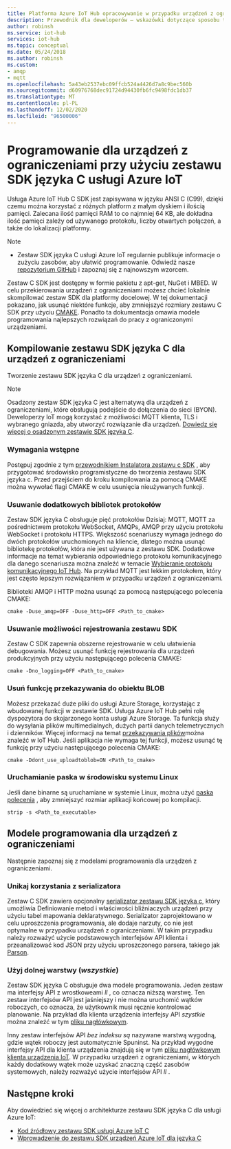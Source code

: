```yaml
---
title: Platforma Azure IoT Hub opracowywanie w przypadku urządzeń z ograniczeniami przy użyciu zestawu SDK IoT Hub C
description: Przewodnik dla deweloperów — wskazówki dotyczące sposobu tworzenia aplikacji przy użyciu zestawów SDK usługi Azure IoT dla urządzeń z ograniczeniami.
author: robinsh
ms.service: iot-hub
services: iot-hub
ms.topic: conceptual
ms.date: 05/24/2018
ms.author: robinsh
ms.custom:
- amqp
- mqtt
ms.openlocfilehash: 5a43eb2537ebc09ffcb524a4426d7a8c9bec560b
ms.sourcegitcommit: d60976768dec91724d94430fb6fc9498fdc1db37
ms.translationtype: MT
ms.contentlocale: pl-PL
ms.lasthandoff: 12/02/2020
ms.locfileid: "96500006"
---
```

# <a name="develop-for-constrained-devices-using-azure-iot-c-sdk"></a>Programowanie dla urządzeń z ograniczeniami przy użyciu zestawu SDK języka C usługi Azure IoT

Usługa Azure IoT Hub C SDK jest zapisywana w języku ANSI C (C99), dzięki czemu można korzystać z różnych platform z małym dyskiem i ilością pamięci. Zalecana ilość pamięci RAM to co najmniej 64 KB, ale dokładna ilość pamięci zależy od używanego protokołu, liczby otwartych połączeń, a także do lokalizacji platformy.
> [!NOTE]
> * Zestaw SDK języka C usługi Azure IoT regularnie publikuje informacje o zużyciu zasobów, aby ułatwić programowanie.  Odwiedź nasze [repozytorium GitHub](https://github.com/Azure/azure-iot-sdk-c/blob/master/doc/c_sdk_resource_information.md) i zapoznaj się z najnowszym wzorcem.
>

Zestaw C SDK jest dostępny w formie pakietu z apt-get, NuGet i MBED. W celu przekierowania urządzeń z ograniczeniami możesz chcieć lokalnie skompilować zestaw SDK dla platformy docelowej. W tej dokumentacji pokazano, jak usunąć niektóre funkcje, aby zmniejszyć rozmiary zestawu C SDK przy użyciu [CMAKE](https://cmake.org/). Ponadto ta dokumentacja omawia modele programowania najlepszych rozwiązań do pracy z ograniczonymi urządzeniami.

## <a name="building-the-c-sdk-for-constrained-devices"></a>Kompilowanie zestawu SDK języka C dla urządzeń z ograniczeniami

Tworzenie zestawu SDK języka C dla urządzeń z ograniczeniami.

> [!NOTE]
> Osadzony zestaw SDK języka C jest alternatywą dla urządzeń z ograniczeniami, które obsługują podejście do dołączenia do sieci (BYON). Deweloperzy IoT mogą korzystać z możliwości MQTT klienta, TLS i wybranego gniazda, aby utworzyć rozwiązanie dla urządzeń. [Dowiedz się więcej o osadzonym zestawie SDK języka C](https://github.com/Azure/azure-sdk-for-c/tree/master/sdk/docs/iot).

### <a name="prerequisites"></a>Wymagania wstępne

Postępuj zgodnie z tym [przewodnikiem Instalatora zestawu c SDK](https://github.com/Azure/azure-iot-sdk-c/blob/master/doc/devbox_setup.md) , aby przygotować środowisko programistyczne do tworzenia zestawu SDK języka c. Przed przejściem do kroku kompilowania za pomocą CMAKE można wywołać flagi CMAKE w celu usunięcia nieużywanych funkcji.

### <a name="remove-additional-protocol-libraries"></a>Usuwanie dodatkowych bibliotek protokołów

Zestaw SDK języka C obsługuje pięć protokołów Dzisiaj: MQTT, MQTT za pośrednictwem protokołu WebSocket, AMQPs, AMQP przy użyciu protokołu WebSocket i protokołu HTTPS. Większość scenariuszy wymaga jednego do dwóch protokołów uruchomionych na kliencie, dlatego można usunąć bibliotekę protokołów, która nie jest używana z zestawu SDK. Dodatkowe informacje na temat wybierania odpowiedniego protokołu komunikacyjnego dla danego scenariusza można znaleźć w temacie [Wybieranie protokołu komunikacyjnego IoT Hub](iot-hub-devguide-protocols.md). Na przykład MQTT jest lekkim protokołem, który jest często lepszym rozwiązaniem w przypadku urządzeń z ograniczeniami.

Biblioteki AMQP i HTTP można usunąć za pomocą następującego polecenia CMAKE:

```
cmake -Duse_amqp=OFF -Duse_http=OFF <Path_to_cmake>
```

### <a name="remove-sdk-logging-capability"></a>Usuwanie możliwości rejestrowania zestawu SDK

Zestaw C SDK zapewnia obszerne rejestrowanie w celu ułatwienia debugowania. Możesz usunąć funkcję rejestrowania dla urządzeń produkcyjnych przy użyciu następującego polecenia CMAKE:

```
cmake -Dno_logging=OFF <Path_to_cmake>
```

### <a name="remove-upload-to-blob-capability"></a>Usuń funkcję przekazywania do obiektu BLOB

Możesz przekazać duże pliki do usługi Azure Storage, korzystając z wbudowanej funkcji w zestawie SDK. Usługa Azure IoT Hub pełni rolę dyspozytora do skojarzonego konta usługi Azure Storage. Ta funkcja służy do wysyłania plików multimedialnych, dużych partii danych telemetrycznych i dzienników. Więcej informacji na temat [przekazywania plików](iot-hub-devguide-file-upload.md)można znaleźć w IoT Hub. Jeśli aplikacja nie wymaga tej funkcji, możesz usunąć tę funkcję przy użyciu następującego polecenia CMAKE:

```
cmake -Ddont_use_uploadtoblob=ON <Path_to_cmake>
```

### <a name="running-strip-on-linux-environment"></a>Uruchamianie paska w środowisku systemu Linux

Jeśli dane binarne są uruchamiane w systemie Linux, można użyć [paska polecenia](https://en.wikipedia.org/wiki/Strip_(Unix)) , aby zmniejszyć rozmiar aplikacji końcowej po kompilacji.

```
strip -s <Path_to_executable>
```

## <a name="programming-models-for-constrained-devices"></a>Modele programowania dla urządzeń z ograniczeniami

Następnie zapoznaj się z modelami programowania dla urządzeń z ograniczeniami.

### <a name="avoid-using-the-serializer"></a>Unikaj korzystania z serializatora

Zestaw C SDK zawiera opcjonalny [serializator zestawu SDK języka c](https://github.com/Azure/azure-iot-sdk-c/tree/master/serializer), który umożliwia Definiowanie metod i właściwości bliźniaczych urządzeń przy użyciu tabel mapowania deklaratywnego. Serializator zaprojektowano w celu uproszczenia programowania, ale dodaje narzuty, co nie jest optymalne w przypadku urządzeń z ograniczeniami. W takim przypadku należy rozważyć użycie podstawowych interfejsów API klienta i przeanalizować kod JSON przy użyciu uproszczonego parsera, takiego jak [Parson](https://github.com/kgabis/parson).

### <a name="use-the-lower-layer-_ll_"></a>Użyj dolnej warstwy (_wszystkie_)

Zestaw SDK języka C obsługuje dwa modele programowania. Jeden zestaw ma interfejsy API z wrostkoweami _ll_ , co oznacza niższą warstwę. Ten zestaw interfejsów API jest jaśniejszy i nie można uruchomić wątków roboczych, co oznacza, że użytkownik musi ręcznie kontrolować planowanie. Na przykład dla klienta urządzenia interfejsy API _szystkie_ można znaleźć w tym [pliku nagłówkowym](https://github.com/Azure/azure-iot-sdk-c/blob/master/iothub_client/inc/iothub_device_client_ll.h). 

Inny zestaw interfejsów API _bez indeksu są_ nazywane warstwą wygodną, gdzie wątek roboczy jest automatycznie Spuninst. Na przykład wygodne interfejsy API dla klienta urządzenia znajdują się w tym [pliku nagłówkowym klienta urządzenia IoT](https://github.com/Azure/azure-iot-sdk-c/blob/master/iothub_client/inc/iothub_device_client.h). W przypadku urządzeń z ograniczeniami, w których każdy dodatkowy wątek może uzyskać znaczną część zasobów systemowych, należy rozważyć użycie interfejsów API _ll_ .

## <a name="next-steps"></a>Następne kroki

Aby dowiedzieć się więcej o architekturze zestawu SDK języka C dla usługi Azure IoT:
-    [Kod źródłowy zestawu SDK usługi Azure IoT C](https://github.com/Azure/azure-iot-sdk-c/)
-    [Wprowadzenie do zestawu SDK urządzeń Azure IoT dla języka C](iot-hub-device-sdk-c-intro.md)
